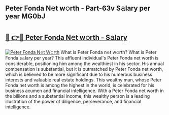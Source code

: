 ## Peter Fonda N𝚎t w𝚘rth - Part-63v S𝚊lary per year MG0bJ

# <h2><a href="http://gc0waz.nevu.top/?p=Peter+Fonda">🔗 👉🔴 Peter Fonda N𝚎t w𝚘rth - S𝚊lary</a></h2>

[![Peter Fonda N𝚎t W𝚘rth](https://i.imgur.com/Oavwk0R.jpeg)](http://gc0waz.nevu.top/?p=Peter+Fonda)
What is Peter Fonda n𝚎t w𝚘rth? What is Peter Fonda s𝚊lary per year?
This affluent individual's Peter Fonda net worth is considerable, positioning him among the wealthiest in his sector. His annual compensation is substantial, but it is outmatched by Peter Fonda net worth, which is believed to be more significant due to his numerous business interests and valuable real estate holdings. This wealthy man, whose Peter Fonda net worth is among the highest in the world, is celebrated for his business acumen and financial intelligence. With a Peter Fonda net worth in the billions and a substantial income, this wealthy person is a leading illustration of the power of diligence, perseverance, and financial intelligence.
